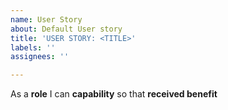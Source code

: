 ```yaml
---
name: User Story
about: Default User story
title: 'USER STORY: <TITLE>'
labels: ''
assignees: ''

---
```


As a **role** I can **capability** so that **received benefit**
